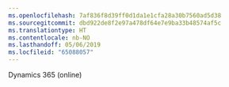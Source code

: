 ```yaml
---
ms.openlocfilehash: 7af836f8d39ff0d1da1e1cfa28a30b7560ad5d38
ms.sourcegitcommit: dbd922de8f2e97a478df64e7e9ba33b48574af5c
ms.translationtype: HT
ms.contentlocale: nb-NO
ms.lasthandoff: 05/06/2019
ms.locfileid: "65088057"
---
```

Dynamics 365 (online)